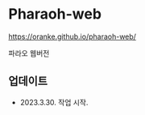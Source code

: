 # Pharaoh-web

<a href="https://oranke.github.io/pharaoh-web/" target="_blank">https://oranke.github.io/pharaoh-web/</a>


파라오 웹버전

## 업데이트

* 2023.3.30.
작업 시작. 


